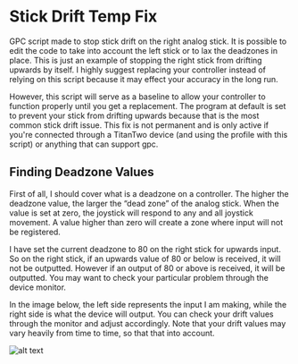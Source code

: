 # Stick Drift Temp Fix
GPC script made to stop stick drift on the right analog stick. It is possible to edit the code to take into account the left stick or to lax the deadzones in place. This is just an example of stopping the right stick from drifting upwards by itself. I highly suggest replacing your controller instead of relying on this script because it may effect your accuracy in the long run.

However, this script will serve as a baseline to allow your controller to function properly until you get a replacement. The program at default is set to prevent your stick from drifting upwards because that is the most common stick drift issue. This fix is not permanent and is only active if you're connected through a TitanTwo device (and using the profile with this script) or anything that can support gpc. 

**Finding Deadzone Values**
----------------------------------------------------------------------------------------------------------------------------
First of all, I should cover what is a deadzone on a controller. The higher the deadzone value, the larger the “dead zone” of the analog stick. When the value is set at zero, the joystick will respond to any and all joystick movement. A value higher than zero will create a zone where input will not be registered.

I have set the current deadzone to 80 on the right stick for upwards input. So on the right stick, if an upwards value of 80 or below is received, it will not be outputted. However if an output of 80 or above is received, it will be outputted. You may want to check your particular problem through the device monitor.

In the image below, the left side represents the input I am making, while the right side is what the device will output. You can check your drift values through the monitor and adjust accordingly. Note that your drift values may vary heavily from time to time, so that that into account.

![alt text](https://github.com/Kttra/Stick-Drift-Temp-Fix/blob/sub/stick%20drift%20output.png)
